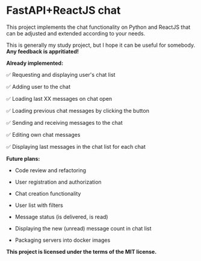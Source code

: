 # FastAPI+ReactJS chat

This project implements the chat functionality on Python and ReactJS that can be adjusted and extended according to your needs.

This is generally my study project, but I hope it can be useful for somebody. **Any feedback is appritiated!**


**Already implemented:**

✅ Requesting and displaying user's chat list

✅ Adding user to the chat

✅ Loading last XX messages on chat open

✅ Loading previous chat messages by clicking the button

✅ Sending and receiving messages to the chat

✅ Editing own chat messages

✅ Displaying last messages in the chat list for each chat


**Future plans:**

 - Code review and refactoring

 - User registration and authorization

 - Chat creation functionality

 - User list with filters

 - Message status (is delivered, is read)

 - Displaying the new (unread) message count in chat list

 - Packaging servers into docker images


**This project is licensed under the terms of the MIT license.**
